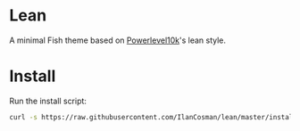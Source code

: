 # Lean

A minimal Fish theme based on [Powerlevel10k](https://github.com/romkatv/powerlevel10k/)'s lean style.

# Install

Run the install script:

```sh
curl -s https://raw.githubusercontent.com/IlanCosman/lean/master/install.fish | source; and lean_install
```
